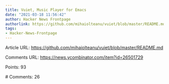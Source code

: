 ```yaml
---
title: Vuiet, Music Player for Emacs
date: "2021-03-18 11:56:42"
author: Hacker News Frontpage
authorlink: https://github.com/mihaiolteanu/vuiet/blob/master/README.md
tags:
- Hacker-News-Frontpage
---
```


<p>Article URL: <a href="https://github.com/mihaiolteanu/vuiet/blob/master/README.md">https://github.com/mihaiolteanu/vuiet/blob/master/README.md</a></p>
<p>Comments URL: <a href="https://news.ycombinator.com/item?id=26501729">https://news.ycombinator.com/item?id=26501729</a></p>
<p>Points: 93</p>
<p># Comments: 26</p>
